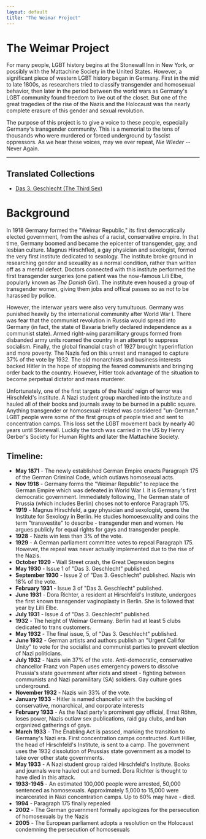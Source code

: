 ```yaml
---
layout: default
title: "The Weimar Project"
---
```


# The Weimar Project

For many people, LGBT history begins at the Stonewall Inn in New York, or possibly with the Mattachine Society in the United States. However, a significant piece of western LGBT history began in Germany. First in the mid to late 1800s, as researchers tried to classify transgender and homosexual behavior, then later in the period between the world wars as Germany's LGBT community found freedom to live out of the closet. But one of the great tragedies of the rise of the Nazis and the Holocaust was the nearly complete erasure of this gender and sexual revolution.

The purpose of this project is to give a voice to these people, especially Germany's transgender community. This is a memorial to the tens of thousands who were murdered or forced underground by fascist oppressors. As we hear these voices, may we ever repeat, _Nie Wieder_ -- Never Again.

<hr>

<div class="toc">
  <h2>Translated Collections</h2>
  <ul class="texts">
    <li class="text-title">
      <a href="/das-dritte-geschlecht">
        Das 3. Geschlecht (The Third Sex)
      </a>
    </li>
  </ul>
</div>

# Background

In 1918 Germany formed the "Weimar Republic," its first democratically elected government, from the ashes of a racist, conservative empire. In that time, Germany boomed and became the epicenter of transgender, gay, and lesbian culture. Magnus Hirschfled, a gay physician and sexologist, formed the very first institute dedicated to sexology. The institute broke ground in researching gender and sexuality as a normal condition, rather than written off as a mental defect. Doctors connected with this institute performed the first transgender surgeries (one patient was the now-famous Lili Elbe, popularly known as _The Danish Girl_). The institute even housed a group of transgender women, giving them jobs and offical passes so as not to be harassed by police.

However, the interwar years were also very tumultuous. Germany was punished heavily by the international community after World War I. There was fear that the communist revolution in Russia would spread into Germany (in fact, the state of Bavaria briefly declared independence as a communist state). Armed right-wing paramilitary groups formed from disbanded army units roamed the country in an attempt to suppress socialism. Finally, the global financial crash of 1927 brought hyperinflation and more poverty. The Nazis fed on this unrest and managed to capture 37% of the vote by 1932. The old monarchists and business interests backed Hitler in the hope of stopping the feared communists and bringing order back to the country. However, Hitler took advantage of the situation to become perpetual dictator and mass murderer.

Unfortunately, one of the first targets of the Nazis' reign of terror was Hirschfeld's institute. A Nazi student group marched into the institute and hauled all of their books and journals away to be burned in a public square. Anything transgender or homosexual-related was considered "un-German." LGBT people were some of the first groups of people tried and sent to concentration camps. This loss set the LGBT movement back by nearly 40 years until Stonewall. Luckily the torch was carried in the US by Henry Gerber's Society for Human Rights and later the Mattachine Society.


## Timeline:

- **May 1871** - The newly established German Empire enacts Paragraph 175 of the German Criminal Code, which outlaws homosexual acts.
- **Nov 1918** - Germany forms the "Weimar Republic" to replace the German Empire which was defeated in World War I. It is Germany's first democratic government. Immediately following, The German state of Prussia (which includes Berlin) choses not to enforce Paragraph 175.
- **1919** - Magnus Hirschfeld, a gay physician and sexologist, opens the Institute for Sexology in Berlin. He studies homoesexuality and coins the term "transvestite" to describe - transgender men and women. He argues publicly for equal rights for gays and transgender people.
- **1928** - Nazis win less than 3% of the vote.
- **1929** - A German parliament committee votes to repeal Paragraph 175. However, the repeal was never actually implemented due to the rise of the Nazis.
- **October 1929** - Wall Street crash, the Great Depression begins
- **May 1930** - Issue 1 of "Das 3. Geschlecht" published.
- **September 1930** - Issue 2 of "Das 3. Geschlecht" published. Nazis win 18% of the vote.
- **February 1931** - Issue 3 of "Das 3. Geschlecht" published.
- **June 1931** - Dora Richter, a resident at Hirschfeld's Institute, undergoes the first known transgender vaginoplasty in Berlin. She is followed that year by Lilli Elbe.
- **July 1931** - Issue 4 of "Das 3. Geschlecht" published.
- **1932** - The height of Weimar Germany. Berlin had at least 5 clubs dedicated to trans customers.
- **May 1932** - The final issue, 5, of "Das 3. Geschlecht" published.
- **June 1932** - German artists and authors publish an "Urgent Call for Unity" to vote for the socialist and communist parties to prevent election of Nazi politicians.
- **July 1932** - Nazis win 37% of the vote. Anti-democratic, conservative chancellor Franz von Papen uses emergency powers to dissolve Prussia's state government after riots and street - fighting between communists and Nazi paramilitary (SA) soldiers. Gay culture goes underground.
- **November 1932** - Nazis win 33% of the vote.
- **January 1933** - Hitler is named chancellor with the backing of conservative, monarchical, and corporate interests
- **February 1933** - As the Nazi party's prominent gay official, Ernst Röhm, loses power, Nazis outlaw sex publications, raid gay clubs, and ban organized gatherings of gays.
- **March 1933** - The Enabling Act is passed, marking the transition to Germany's Nazi era. First concentration camps constructed. Kurt Hiller, the head of Hirschfeld's Institute, is sent to a camp. The government uses the 1932 dissolution of Prussias state government as a model to take over other state governments.
- **May 1933** - A Nazi student group raided Hirschfeld's Institute. Books and journals were hauled out and burned. Dora Richter is thought to have died in this attack.
- **1933-1945** - An estimated 100,000 people were arrested, 50,000 sentenced as homosexuals. Approximately 5,000 to 15,000 were incarcerated in Nazi concentration camps. Up to 60% may have - died.
- **1994** - Paragraph 175 finally repealed
- **2002** - The German government formally apologizes for the persecution of homosexuals by the Nazis
- **2005** - The European parliament adopts a resolution on the Holocaust condemning the persecution of homosexuals
